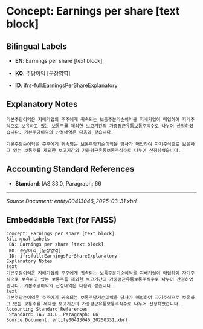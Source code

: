 # Concept: Earnings per share [text block]

## Bilingual Labels
- **EN**: Earnings per share [text block]
- **KO**: 주당이익 [문장영역]

- **ID**: ifrs-full:EarningsPerShareExplanatory

## Explanatory Notes
```text
기본주당이익은 지배기업의 주주에게 귀속되는 보통주분기순이익을 지배기업이 매입하여 자기주식으로 보유하고 있는 보통주를 제외한 보고기간의 가중평균유통보통주식수로 나누어 산정하였습니다. 기본주당이익의 산정내역은 다음과 같습니다.
```
```text
기본주당순이익은 주주에게 귀속되는 보통주당기순이익을 당사가 매입하여 자기주식으로 보유하고 있는 보통주를 제외한 보고기간의 가중평균유통보통주식수로 나누어 산정하였습니다.
```

## Accounting Standard References
- **Standard**: IAS 33.0, Paragraph: 66

---
*Source Document: entity00413046_2025-03-31.xbrl*
## Embeddable Text (for FAISS)
```text
Concept: Earnings per share [text block]
Bilingual Labels
 EN: Earnings per share [text block]
 KO: 주당이익 [문장영역]
 ID: ifrsfull:EarningsPerShareExplanatory
Explanatory Notes
text
기본주당이익은 지배기업의 주주에게 귀속되는 보통주분기순이익을 지배기업이 매입하여 자기주식으로 보유하고 있는 보통주를 제외한 보고기간의 가중평균유통보통주식수로 나누어 산정하였습니다. 기본주당이익의 산정내역은 다음과 같습니다.
text
기본주당순이익은 주주에게 귀속되는 보통주당기순이익을 당사가 매입하여 자기주식으로 보유하고 있는 보통주를 제외한 보고기간의 가중평균유통보통주식수로 나누어 산정하였습니다.
Accounting Standard References
 Standard: IAS 33.0, Paragraph: 66
Source Document: entity00413046_20250331.xbrl
```
